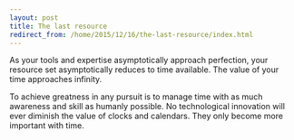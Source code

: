 ```yaml
---
layout: post
title: The last resource
redirect_from: /home/2015/12/16/the-last-resource/index.html
---
```

<p>As your tools and expertise asymptotically approach perfection, your resource set asymptotically reduces to time available. The value of your time approaches infinity.</p>

<p>To achieve greatness in any pursuit is to manage time with as much awareness and skill as humanly possible. No technological innovation will ever diminish the value of clocks and calendars. They only become more important with time.</p>
